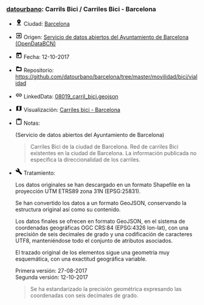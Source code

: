### [datourbano](https://github.com/datourbano): Carrils Bici / Carriles Bici - Barcelona

* ![](https://raw.githubusercontent.com/datourbano/simbologia/master/_/ubicacion_18.png) Ciudad: [Barcelona](https://datourbano.github.io/barcelona)
* ![](https://raw.githubusercontent.com/datourbano/simbologia/master/_/origen_18.png) Origen: [Servicio de datos abiertos del Ayuntamiento de Barcelona (OpenDataBCN)](http://opendata-ajuntament.barcelona.cat/data/es/dataset/carril-bici)
* ![](https://raw.githubusercontent.com/datourbano/simbologia/master/_/calendario_18.png) Fecha: 12-10-2017
* ![](https://raw.githubusercontent.com/datourbano/simbologia/master/_/carpeta_18.png) Repositorio: https://github.com/datourbano/barcelona/tree/master/movilidad/bici/vialidad
* ![](https://raw.githubusercontent.com/datourbano/simbologia/master/_/enlace_18.png) LinkedData: [08019_carril_bici.geojson](https://raw.githubusercontent.com/datourbano/barcelona/master/movilidad/bici/vialidad/08019_carril_bici.geojson)
* ![](https://raw.githubusercontent.com/datourbano/simbologia/master/_/mapa_18.png) Visualización: [Carriles bici - Barcelona](https://datourbano.github.io/barcelona/movilidad/bici/vialidad/08019_carril_bici)
* ![](https://raw.githubusercontent.com/datourbano/simbologia/master/_/notas_18.png) Notas:

  (Servicio de datos abiertos del Ayuntamiento de Barcelona)
  >Carriles Bici de la ciudad de Barcelona.
  >Red de carriles Bici existentes en la ciudad de Barcelona.
  >La información publicada no especifica la direccionalidad de los carriles.

* ![](https://raw.githubusercontent.com/datourbano/simbologia/master/_/herramienta_18.png) Tratamiento:

  Los datos originales se han descargado en un formato Shapefile en la proyección UTM ETRS89 zona 31N (EPSG:25831). 

  Se han convertido los datos a un formato GeoJSON, conservando la estructura original así como su contenido.

  Los datos finales se ofrecen en formato GeoJSON, en el sistema de coordenadas geográficas OGC CRS:84 (EPSG:4326 lon-lat), con una precisión de seis decimales de grado y una codificación de caracteres UTF8, manteniéndose todo el conjunto de atributos asociados.

  El trazado original de los elementos sigue una geometría muy esquemática, con una exactitud geográfica variable.
  
  Primera versión: 27-08-2017  
  Segunda versión: 12-10-2017  
  >Se ha estandarizado la precisión geométrica expresando las coordenadas con seis decimales de grado.  

